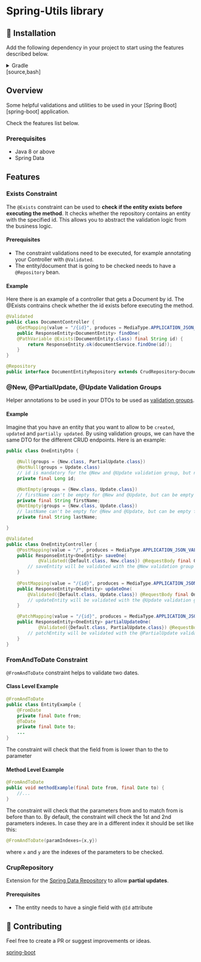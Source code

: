 # Spring-Utils library

## 📝 Installation

Add the following dependency in your project to start using the features described below.

<details>
<summary>Gradle</summary>

```
implementation 'io.github.manuelarte.spring-utils:{latest-version}'
```
</details>
[source,bash]

## Overview

Some helpful validations and utilities to be used in your [Spring Boot][spring-boot] application. 

Check the features list below.

### Prerequisites

- Java 8 or above
- Spring Data

## Features

### Exists Constraint

The `@Exists` constraint can be used to **check if the entity exists before executing the method**. It checks whether the repository contains an entity with the specified id.
This allows you to abstract the validation logic from the business logic.

#### Prerequisites

- The constraint validations need to be executed, for example annotating your Controller with `@Validated`.
- The entity/document that is going to be checked needs to have a `@Repository` bean.

#### Example

Here there is an example of a controller that gets a Document by id. The @Exists contrains check whether the id exists before executing the method.

```java
@Validated
public class DocumentController {
    @GetMapping(value = "/{id}", produces = MediaType.APPLICATION_JSON_VALUE)
    public ResponseEntity<DocumentEntity> findOne(
    @PathVariable @Exists(DocumentEntity.class) final String id) {
        return ResponseEntity.ok(documentService.findOne(id));
    }
}

@Repository
public interface DocumentEntityRepository extends CrudRepository<DocumentEntity, Long> {}
```

### @New, @PartialUpdate, @Update Validation Groups

Helper annotations to be used in your DTOs to be used
as [validation groups](https://jakarta.ee/specifications/bean-validation/).

#### Example

Imagine that you have an entity that you want to allow to be `created`, `updated` and `partially updated`.
By using validation groups, we can have the same DTO for the different CRUD endpoints. Here is an example:

```java
public class OneEntityDto {

    @Null(groups = {New.class, PartialUpdate.class})
    @NotNull(groups = Update.class)
    // id is mandatory for the @New and @Update validation group, but not for @PartialUpdate 
    private final Long id;

    @NotEmpty(groups = {New.class, Update.class})
    // firstName can't be empty for @New and @Update, but can be empty for @PartialUpdate
    private final String firstName;
    @NotEmpty(groups = {New.class, Update.class})
    // lastName can't be empty for @New and @Update, but can be empty for @PartialUpdate
    private final String lastName;

}

@Validated
public class OneEntityController {
    @PostMapping(value = "/", produces = MediaType.APPLICATION_JSON_VALUE)
    public ResponseEntity<OneEntity> saveOne(
            @Validated({Default.class, New.class}) @RequestBody final OneEntity saveEntity) {
        // saveEntity will be validated with the @New validation group
    }
    
    @PostMapping(value = "/{id}", produces = MediaType.APPLICATION_JSON_VALUE)
    public ResponseEntity<OneEntity> updateOne(
        @Validated({Default.class, Update.class}) @RequestBody final OneEntity updateEntity) {
        // updateEntity will be validated with the @Update validation group
    }

    @PatchMapping(value = "/{id}", produces = MediaType.APPLICATION_JSON_VALUE)
    public ResponseEntity<OneEntity> partialUpdateOne(
            @Validated({Default.class, PartialUpdate.class}) @RequestBody final OneEntity patchEntity) {
        // patchEntity will be validated with the @PartialUpdate validation group
    }
}
```

### FromAndToDate Constraint

`@FromAndToDate` constraint helps to validate two dates.

#### Class Level Example

```java
@FromAndToDate
public class EntityExample {
    @FromDate
    private final Date from;
    @ToDate
    private final Date to;
    ...
}
```

The constraint will check that the field from is lower than to the to parameter

#### Method Level Example

```java
@FromAndToDate
public void methodExample(final Date from, final Date to) {
    //...
}
```

The constraint will check that the parameters from and to match from is before than to.
By default, the constraint will check the 1st and 2nd parameters indexes. In case they are in a different index it should be set like this:

```java
@FromAndToDate(paramIndexes={x,y})
```

where `x` and `y` are the indexes of the parameters to be checked.

### CrupRepository

Extension for the [Spring Data Repository](https://docs.spring.io/spring-data/jpa/reference/index.html) to allow **partial updates**.

#### Prerequisites

- The entity needs to have a single field with `@Id` attribute

## 🤝 Contributing
Feel free to create a PR or suggest improvements or ideas.

[spring-boot](https://spring.io/projects/spring-boot)

